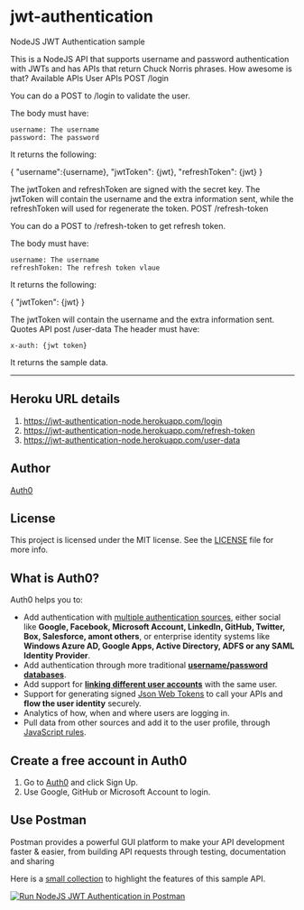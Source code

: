# jwt-authentication
NodeJS JWT Authentication sample

This is a NodeJS API that supports username and password authentication with JWTs and has APIs that return Chuck Norris phrases. How awesome is that?
Available APIs
User APIs
POST /login

You can do a POST to /login to validate the user.

The body must have:

    username: The username
    password: The password

It returns the following:

{
  "username":{username},
  "jwtToken": {jwt},
  "refreshToken": {jwt}
}

The jwtToken and refreshToken are signed with the secret key. The jwtToken will contain the username and the extra information sent, while the refreshToken will used for regenerate the token.
POST /refresh-token

You can do a POST to /refresh-token to get refresh token.

The body must have:

    username: The username
    refreshToken: The refresh token vlaue

It returns the following:

{
  "jwtToken": {jwt}
}

 The jwtToken will contain the username and the extra information sent.
Quotes API
post /user-data
The header must have:

    x-auth: {jwt token}

It returns the sample data.

-------------------------------------------------------------------------------------------------------------------------------------------------------------
Heroku URL details
-------------------------------------------------------------------------------------------------------------------------------------------------------------
1) https://jwt-authentication-node.herokuapp.com/login
2) https://jwt-authentication-node.herokuapp.com/refresh-token
3) https://jwt-authentication-node.herokuapp.com/user-data

## Author

[Auth0](https://auth0.com)

## License

This project is licensed under the MIT license. See the [LICENSE](LICENSE) file for more info.
## What is Auth0?

Auth0 helps you to:

* Add authentication with [multiple authentication sources](https://docs.auth0.com/identityproviders), either social like **Google, Facebook, Microsoft Account, LinkedIn, GitHub, Twitter, Box, Salesforce, amont others**, or enterprise identity systems like **Windows Azure AD, Google Apps, Active Directory, ADFS or any SAML Identity Provider**.
* Add authentication through more traditional **[username/password databases](https://docs.auth0.com/mysql-connection-tutorial)**.
* Add support for **[linking different user accounts](https://docs.auth0.com/link-accounts)** with the same user.
* Support for generating signed [Json Web Tokens](https://docs.auth0.com/jwt) to call your APIs and **flow the user identity** securely.
* Analytics of how, when and where users are logging in.
* Pull data from other sources and add it to the user profile, through [JavaScript rules](https://docs.auth0.com/rules).

## Create a free account in Auth0

1. Go to [Auth0](https://auth0.com) and click Sign Up.
2. Use Google, GitHub or Microsoft Account to login.

## Use Postman

Postman provides a powerful GUI platform to make your API development faster & easier, from building API requests through testing, documentation and sharing

Here is a [small collection](https://documenter.getpostman.com/view/3232248/auth0-nodejs-jwt-auth/7LnAi4o) to highlight the features of this sample API.

[![Run NodeJS JWT Authentication in Postman](https://run.pstmn.io/button.svg)](https://app.getpostman.com/run-collection/c57ddc507592c436662c)

